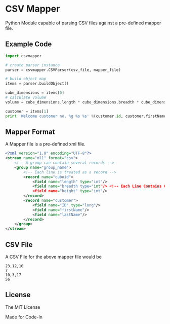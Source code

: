 CSV Mapper
===

Python Module capable of parsing CSV files against a pre-defined mapper file.

Example Code
---
```python
import csvmapper

# create parser instance
parser = csvmapper.CSVParser(csv_file, mapper_file)

# build object map
items = parser.buildObject()

cube_dimensions = items[0]
# calculate volume
volume = cube_dimensions.length * cube_dimensions.breadth * cube_dimensions.height

customer = items[1]
print 'Welcome customer no. %g %s %s' %(customer.id, customer.firstName, customer.lastName)
```

Mapper Format
---

A Mapper file is a pre-defined xml file.

```xml
<?xml version="1.0" encoding="UTF-8"?>
<stream name="ml1" format="csv">
	<!-- A group can contain several records -->
    <group name="group_name">
    	<!-- Each line is treated as a record -->
        <record name="cuboid">
            <field name="length" type="int"/>
            <field name="breadth type="int"/> <!-- Each Line Contains Comma-Seperated Fields -->
            <field name="height" type="int"/>
        </record>
        <record name="customer">
        	<field name="ID" type="long"/>
        	<field name="firstName"/>
        	<field name="lastName"/>
        </record>
    </group>
</stream>
```

CSV File
---

A CSV File for the above mapper file would be

```csv
23,12,10
7
10,3,17
56
```

License
---
The MIT License

Made for Code-In